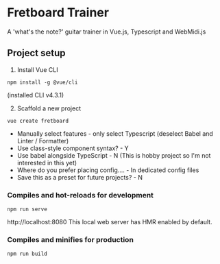 # Fretboard Trainer
A 'what's the note?' guitar trainer in Vue.js, Typescript and WebMidi.js

## Project setup

1) Install Vue CLI
```
npm install -g @vue/cli
```
(installed CLI v4.3.1)

2) Scaffold a new project
```
vue create fretboard
```
- Manually select features - only select Typescript (deselect Babel and Linter / Formatter)
- Use class-style component syntax? - Y
- Use babel alongside TypeScript - N (This is hobby project so I'm not interested in this yet)
- Where do you prefer placing config.... - In dedicated config files
- Save this as a preset for future projects? - N


### Compiles and hot-reloads for development
```
npm run serve
```
http://localhost:8080
This local web server has HMR enabled by default.

### Compiles and minifies for production
```
npm run build
```